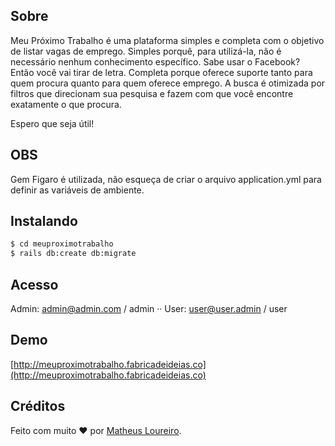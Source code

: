 ## Sobre

Meu Próximo Trabalho é uma plataforma simples e completa com o objetivo de listar vagas de emprego. Simples porquê, para utilizá-la, não é necessário nenhum conhecimento específico. Sabe usar o Facebook? Então você vai tirar de letra. Completa porque oferece suporte tanto para quem procura quanto para quem oferece emprego. A busca é otimizada por filtros que direcionam sua pesquisa e fazem com que você encontre exatamente o que procura. 

Espero que seja útil!

## OBS

Gem Figaro é utilizada, não esqueça de criar o arquivo application.yml para definir as variáveis de ambiente.

## Instalando

```sh
$ cd meuproximotrabalho
$ rails db:create db:migrate
```

## Acesso

Admin: admin@admin.com / admin ··
User: user@user.admin / user

## Demo

[http://meuproximotrabalho.fabricadeideias.co](http://meuproximotrabalho.fabricadeideias.co)

## Créditos

Feito com muito ♥ por [Matheus Loureiro](http://fb.com/mathloureiro).
